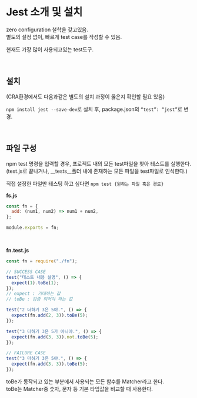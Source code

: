 # Jest 소개 및 설치

zero configuration 철학을 갖고있음.<br/>
별도의 설정 없이, 빠르게 test case를 작성할 수 있음.

현재도 가장 많이 사용되고있는 test도구.

<br/>

## 설치

(CRA환경에서도 다음과같은 별도의 설치 과정이 옳은지 확인할 필요 있음)

`npm install jest --save-dev`로 설치 후, package.json의 `“test”: “jest”`로 변경.

<br/>

## 파일 구성

npm test 명령을 입력할 경우, 프로젝트 내의 모든 test파일을 찾아 테스트를 실행한다.<br/>
(test.js로 끝나거나, \_\_tests\_\_폴더 내에 존재하는 모든 파일을 test파일로 인식한다.)

직접 설정한 파일만 테스팅 하고 싶다면 `npm test {원하는 파일 혹은 경로}`

**fs.js**

```jsx
const fn = {
  add: (num1, num2) => num1 + num2,
};

module.exports = fn;
```

<br/>

**fn.test.js**

```jsx
const fn = require("./fn");

// SUCCESS CASE
test("테스트 내용 설명", () => {
  expect(1).toBe(1);
});
// expect : 기대하는 값
// toBe : 검증 되어야 하는 값

test("2 더하기 3은 5야.", () => {
  expect(fn.add(2, 3)).toBe(5);
});

test("3 더하기 3은 5가 아니야.", () => {
  expect(fn.add(3, 3)).not.toBe(5);
});

// FAILURE CASE
test("3 더하기 3은 5야.", () => {
  expect(fn.add(3, 3)).toBe(5);
});
```

toBe가 동작되고 있는 부분에서 사용되는 모든 함수를 Matcher라고 한다.<br/>
toBe는 Matcher중 숫자, 문자 등 기본 타입값을 비교할 때 사용한다.
